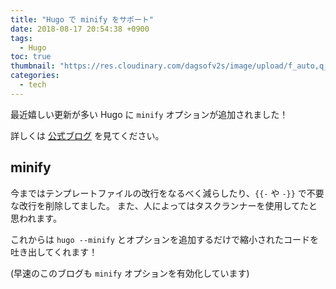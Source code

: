 ```yaml
---
title: "Hugo で minify をサポート"
date: 2018-08-17 20:54:38 +0900
tags:
  - Hugo
toc: true
thumbnail: "https://res.cloudinary.com/dagsofv2s/image/upload/f_auto,q_auto:good/blog/thumbnail/hugo-reloaded"
categories:
  - tech
---
```

最近嬉しい更新が多い Hugo に `minify` オプションが追加されました！

詳しくは [公式ブログ](https://gohugo.io/news/0.47-relnotes/) を見てください。

## minify

今まではテンプレートファイルの改行をなるべく減らしたり、`{{-` や `-}}` で不要な改行を削除してました。
また、人によってはタスクランナーを使用してたと思われます。

これからは `hugo --minify` とオプションを追加するだけで縮小されたコードを吐き出してくれます！

(早速のこのブログも `minify` オプションを有効化しています)
